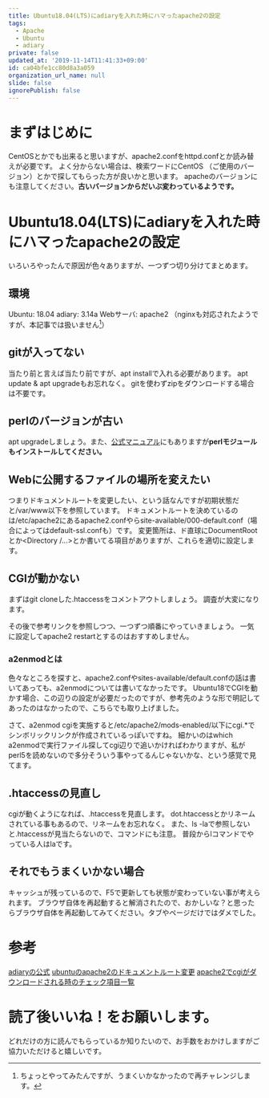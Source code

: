 ```yaml
---
title: Ubuntu18.04(LTS)にadiaryを入れた時にハマったapache2の設定
tags:
  - Apache
  - Ubuntu
  - adiary
private: false
updated_at: '2019-11-14T11:41:33+09:00'
id: ca04bfe1cc80d8a3a059
organization_url_name: null
slide: false
ignorePublish: false
---
```

# まずはじめに
CentOSとかでも出来ると思いますが、apache2.confをhttpd.confとか読み替えが必要です。
よく分からない場合は、検索ワードにCentOS （ご使用のバージョン）とかで探してもらった方が良いかと思います。
apacheのバージョンにも注意してください。**古いバージョンからだいぶ変わっているようです。**

# Ubuntu18.04(LTS)にadiaryを入れた時にハマったapache2の設定
いろいろやったんで原因が色々ありますが、一つずつ切り分けてまとめます。

## 環境
Ubuntu: 18.04
adiary: 3.14a
Webサーバ: apache2
（nginxも対応されたようですが、本記事では扱いません[^1]）

[^1]: ちょっとやってみたんですが、うまくいかなかったので再チャレンジします。

## gitが入ってない
当たり前と言えば当たり前ですが、apt installで入れる必要があります。
apt update & apt upgradeもお忘れなく。
gitを使わずzipをダウンロードする場合は不要です。

## perlのバージョンが古い
apt upgradeしましょう。また、<a href="https://adiary.org/v3man/install2/#k4p2">公式マニュアル</a>にもありますが**perlモジュールもインストールしてください。**

## Webに公開するファイルの場所を変えたい
つまりドキュメントルートを変更したい、という話なんですが初期状態だと/var/www以下を参照しています。
ドキュメントルートを決めているのは/etc/apache2にあるapache2.confやらsite-available/000-default.conf（場合によってはdefault-ssl.confも）です。
変更箇所は、ド直球にDocumentRootとか<Directory /...>とか書いてる項目がありますが、これらを適切に設定します。

## CGIが動かない
まずはgit cloneした.htaccessをコメントアウトしましょう。
調査が大変になります。

その後で参考リンクを参照しつつ、一つずつ順番にやっていきましょう。
一気に設定してapache2 restartとするのはおすすめしません。

### a2enmodとは
色々なところを探すと、apache2.confやsites-available/default.confの話は書いてあっても、a2enmodについては書いてなかったです。
Ubuntu18でCGIを動かす場合、この辺りの設定が必要だったのですが、参考先のような形で明記してあったのはなかったので、こちらでも取り上げました。

さて、a2enmod cgiを実施すると/etc/apache2/mods-enabled/以下にcgi.*でシンボリックリンクが作成されているっぽいですね。
細かいのはwhich a2enmodで実行ファイル探してcgi辺りで追いかければわかりますが、私がperl5を読めないので多分そういう事やってるんじゃないかな、という感覚で見てます。

## .htaccessの見直し
cgiが動くようになれば、.htaccessを見直します。
dot.htaccessとかリネームされている事もあるので、リネームをお忘れなく。
また、ls -laで参照しないと.htaccessが見当たらないので、コマンドにも注意。
普段からlコマンドでやっている人はlaです。

## それでもうまくいかない場合
キャッシュが残っているので、F5で更新しても状態が変わっていない事が考えられます。
ブラウザ自体を再起動すると解消されたので、おかしいな？と思ったらブラウザ自体を再起動してみてください。タブやページだけではダメでした。

# 参考
<a href="https://adiary.org">adiaryの公式</a>
<a href="https://qiita.com/rakuraku0615/items/6af72e5524228d7c0f9b">ubuntuのapache2のドキュメントルート変更</a>
<a href="http://auewe.hatenablog.com/entry/2016/06/13/170457">apache2でcgiがダウンロードされる時のチェック項目一覧</a>

# 読了後いいね！をお願いします。
どれだけの方に読んでもらっているか知りたいので、お手数をおかけしますがご協力いただけると嬉しいです。
